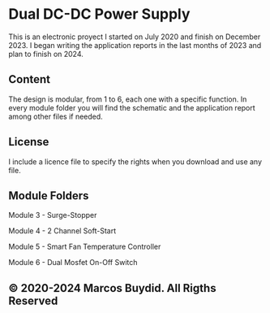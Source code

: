 # Dual DC-DC Power Supply
This is an electronic proyect I started on July 2020 and finish on December 2023.
I began writing the application reports in the last months of 2023 and plan to finish on 2024.

## Content
The design is modular, from 1 to 6, each one with a specific function.
In every module folder you will find the schematic and the application report among other files if needed.

## License
I include a licence file to specify the rights when you download and use any file.

## Module Folders
Module 3 - Surge-Stopper

Module 4 - 2 Channel Soft-Start

Module 5 - Smart Fan Temperature Controller

Module 6 - Dual Mosfet On-Off Switch


## © 2020-2024 Marcos Buydid. All Rigths Reserved